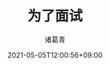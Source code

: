 ---
date: 2021-05-05T12:00:56+09:00
image: "images/recommend_site/xingyouji.jpg"
title: "为了面试"
author: 诸葛青
authorEmoji: 🎅
pinned: false
tags:
- 
series:
-
---